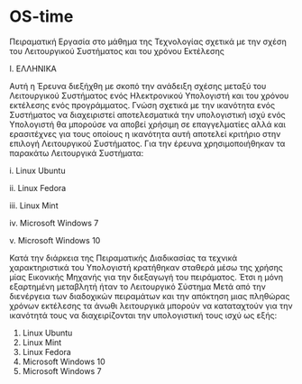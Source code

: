 # OS-time
Πειραματική Εργασία στο μάθημα της Τεχνολογίας σχετικά με την σχέση του Λειτουργικού Συστήματος και του χρόνου Εκτέλεσης

I.	ΕΛΛΗΝΙΚΑ

Αυτή η Έρευνα διεξήχθη με σκοπό την ανάδειξη σχέσης μεταξύ του Λειτουργικού Συστήματος ενός Ηλεκτρονικού Υπολογιστή και του χρόνου εκτέλεσης ενός προγράμματος. Γνώση σχετικά με την ικανότητα ενός Συστήματος να διαχειριστεί αποτελεσματικά την υπολογιστική ισχύ ενός Υπολογιστή  θα μπορούσε να αποβεί χρήσιμη σε επαγγελματίες αλλά και ερασιτέχνες για τους οποίους η ικανότητα αυτή αποτελεί κριτήριο στην επιλογή Λειτουργικού Συστήματος.
Για την έρευνα χρησιμοποιήθηκαν τα παρακάτω Λειτουργικά Συστήματα:

i.	Linux Ubuntu

ii.	Linux Fedora

iii.	Linux Mint

iv.	Microsoft Windows 7

v.	Microsoft Windows 10

Κατά την διάρκεια της Πειραματικής Διαδικασίας τα τεχνικά χαρακτηριστικά του Υπολογιστή κρατήθηκαν σταθερά μέσω της χρήσης μίας Εικονικής Μηχανής  για την διεξαγωγή του πειράματος. Έτσι η μόνη εξαρτημένη μεταβλητή ήταν το Λειτουργικό Σύστημα
Μετά από την διενέργεια των διαδοχικών πειραμάτων και την απόκτηση μιας πληθώρας χρόνων εκτέλεσης τα άνωθι λειτουργικά μπορούν να καταταχτούν για την ικανότητά τους να διαχειρίζονται την υπολογιστική τους ισχύ ως εξής:
1.	Linux Ubuntu
2.	Linux Mint
3.	Linux Fedora
4.	Microsoft Windows 10
5.	Microsoft Windows 7

